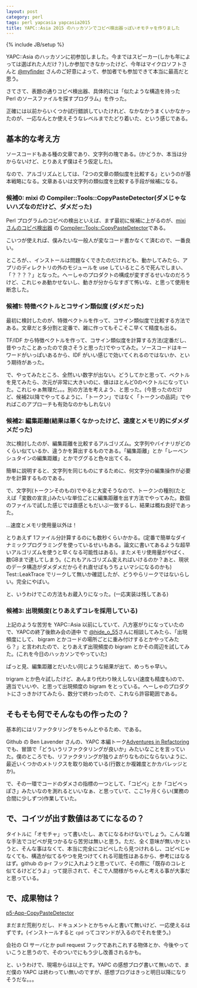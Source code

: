 ```yaml
---
layout: post
category: perl
tags: perl yapcasia yapcasia2015
title: YAPC::Asia 2015 のハッカソンでコピペ検出器っぽいオモチャを作りました
---
```

{% include JB/setup %}

YAPC::Asia のハッカソンに初参加しました。今まではスピーカー(しかも年によっては選ばれた人だけ？)しか参加できなかったけど、今年はマイクロソフトさんと [@myfinder](https://twitter.com/myfinder) さんのご好意によって、参加者でも参加できて本当に最高だと思う。

さてさて、表題の通りコピペ検出器、具体的には「似たような構造を持った Perl のソースファイルを探すプログラム」を作った。

正確には以前からいくつか試行錯誤していたけれど、なかなかうまくいかなかったのが、一応なんとか使えそうなレベルまでたどり着いた、という感じである。

## 基本的な考え方
ソースコードもある種の文章であり、文字列の塊である。(かどうか、本当は分からないけど、とりあえず僕はそう仮定した)。

なので、アルゴリズムとしては、「2つの文章の類似度を比較する」というのが基本戦略になる。文章あるいは文字列の類似度を比較する手段が候補になる。

### 候補0: mixi の Compiler::Tools::CopyPasteDetector(ダメじゃないハズなのだけど、ダメだった)
Perl プログラムのコピペの検出といえば、まず最初に候補に上がるのが、[mixi さんのコピペ検出器](http://alpha.mixi.co.jp/entry/2013/11646/) の [Compiler::Tools::CopyPasteDetector](https://github.com/goccy/p5-Compiler-Tools-CopyPasteDetector)である。

こいつが使えれば、僕みたいな一般人が変なコード書かなくて済むので、一番良い。

ところが、、インストールは問題なくできたのだけれども、動かしてみたら、アプリのディレクトリの外のモジュールを use しているところで死んでしまい、「？？？？」となった。へーしゃのプロダクトの構成が変すぎるせいなのだろうけど、これじゃあ動かせないし、動きが分からなすぎて怖いな、と思って使用を断念した。

### 候補1: 特徴ベクトルとコサイン類似度 (ダメだった)
最初に検討したのが、特徴ベクトルを作って、コサイン類似度で比較する方法である。文章だと多分割と定番で、雑に作ってもそこそこ早くて精度も出る。

TF/IDF から特徴ベクトルを作って、コサイン類似度を計算する方法(定番だし、昔やったことあったので良さそうと思った)でやってみた。ソースコードはキーワードがいっぱいあるから、IDF がいい感じで効いてくれるのではないか、という期待があった。

で、やってみたところ、全然いい数字が出ない。どうしてかと思って、ベクトルを見てみたら、次元が非常に大きいのに、値はほとんど0のベクトルになっていた。これじゃぁ無理だ。。。別の方法を考えよう、と思った。(今思ったのだけど、候補2以降でやってるように、「トークン」ではなく「トークンの品詞」でやればこのアプローチも有効なのかもしれない)

### 候補2: 編集距離(結果は悪くなかったけど、速度とメモリ的にダメダメだった)
次に検討したのが、編集距離を比較するアルゴリズム。文字列やバイナリがどのくらい似ているか、違うかを算出するものである。「編集距離」とか「レーベンシュタインの編集距離」とかでググると色々出てくる。

簡単に説明すると、文字列を同じものにするために、何文字分の編集操作が必要かを計算するものである。

で、文字列(トークンそのもの)でやると大変そうなので、トークンの種別(たとえば「変数の宣言」)みたいな単位ごとに編集距離を出す方法でやってみた。数個のファイルで試した感じでは直感ともだいぶ一致するし、結果は概ね良好であった。

...速度とメモリ使用量以外は！

とりあえず 1ファイル分計算するのにも数秒くらいかかる。(定番で簡単なダイナミックプログラミングを使っているせいもある。論文に書いてあるような超早いアルゴリズムを使うと早くなる可能性はある)。またメモリ使用量がやばく、数GBまで達してしまう。(これもアルゴリズム変えればいけるのか？あと、現状のデータ構造がダメダメだからそれ直せばもうちょいマシになるのかも) Test::LeakTrace でリークして無いか確認したが、どうやらリークではないらしい。完全にやばい。

と、いうわけでこの方法もお蔵入りになった。(一応実装は残してある)

### 候補3: 出現頻度(とりあえずコレを採用している)
上記のような苦労を YAPC::Asia 以前にしていて、八方塞がりになっていたので、YAPCの終了後飲み会の道中 で [@hide_o_55](https://twitter.com/hide_o_55)さんに相談してみたら、「出現頻度にして、 bigram とかコードの場所ごとに重み付けするとかやってみたら？」と言われたので、とりあえず出現頻度の bigram とかその周辺を試してみた。(これを今日のハッカソンでやっていた)

ぱっと見、編集距離とだいたい同じような結果が出て、めっちゃ早い。

trigram とか色々試したけど、あんまり代わり映えしない(速度も精度も)ので、適当でいいや、と思って出現頻度の bigram をとっている。へーしゃのプロダクトにさっきかけてみたら、数分で終わったので、これなら許容範囲である。

## そもそも何でそんなもの作ったの？
基本的にはリファクタリングをちゃんとやるため、である。

Github の Ben Lavender さんの、YAPC 本編トーク[Adventures in Refactoring](http://yapcasia.org/2015/talk/show/bd04b86c-f9de-11e4-b996-8ab37d574c3a)でも、冒頭で「どういうリファクタリングが良いか」みたいなことを言っていた。僕のところでも、リファクタリングが独りよがりなものにならないように、最近いくつかのメトリクスを取り始めている(行数とか複雑度とかカバレッジとか)。

で、その一環でコードのダメさの指標の一つとして、「コピペ」とか「コピペっぽさ」みたいなのを測れるといいなぁ、と思っていて、ここ1ヶ月くらい(業務の合間に少しずつ)作業していた。

## で、コイツが出す数値はあてになるの？
タイトルに「オモチャ」って書いたし、あてになるわけないでしょう。こんな雑な手法でコピペが見つかるなら苦労は無いと思う。ただ、全く意味が無いかというと、そんな事はなくて、本当に完全にコピペしたら見つけれるし、コピペじゃなくても、構造が似てるやつを見つけてくれる可能性はあるから、参考にはなるはず。github の p-r フックに入れようと思っていて、その際に「既存のコレと似てるけどどうよ」って提示されて、そこで人間様がちゃんと考える事が大事だと思っている。

## で、成果物は？
[p5-App-CopyPasteDetector](https://github.com/tsucchi/p5-App-CopyPasteDetector)

まだまだ荒削りだし、ドキュメントとかちゃんと書いて無いけど、一応使えるはずです。(インストールすると `cpd` ってコマンドが入るのでそれを使う。)

会社の CI サーバとか pull request フックであれこれする物体とか、今後やっていこうと思うので、そのついでにもう少し改善されるかも。

と、いうわけで、現場からは以上です。YAPC の感想ブログ書いて無いので、まだ僕の YAPC は終わってい無いのですが、感想ブログはきっと明日以降になりそうだな。。。
